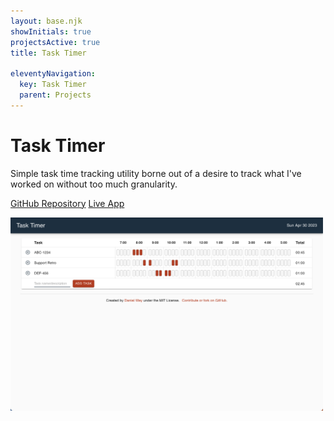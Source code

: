 ```yaml
---
layout: base.njk
showInitials: true
projectsActive: true
title: Task Timer

eleventyNavigation:
  key: Task Timer
  parent: Projects
---
```


# Task Timer

Simple task time tracking utility borne out of a desire to track what I've worked on without too
much granularity.

[GitHub Repository](https://github.com/danielway/task-timer)
[Live App](https://tasktimer.danieldway.com/)

<img src="/images/task_timer.png" alt="Task Timer" width="500px" />
